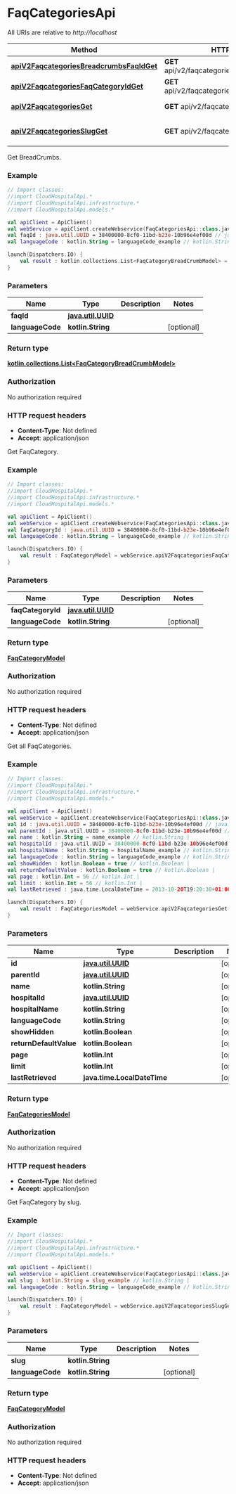 # FaqCategoriesApi

All URIs are relative to *http://localhost*

Method | HTTP request | Description
------------- | ------------- | -------------
[**apiV2FaqcategoriesBreadcrumbsFaqIdGet**](FaqCategoriesApi.md#apiV2FaqcategoriesBreadcrumbsFaqIdGet) | **GET** api/v2/faqcategories/breadcrumbs/{faqId} | Get BreadCrumbs.
[**apiV2FaqcategoriesFaqCategoryIdGet**](FaqCategoriesApi.md#apiV2FaqcategoriesFaqCategoryIdGet) | **GET** api/v2/faqcategories/{faqCategoryId} | Get FaqCategory.
[**apiV2FaqcategoriesGet**](FaqCategoriesApi.md#apiV2FaqcategoriesGet) | **GET** api/v2/faqcategories | Get all FaqCategories.
[**apiV2FaqcategoriesSlugGet**](FaqCategoriesApi.md#apiV2FaqcategoriesSlugGet) | **GET** api/v2/faqcategories/{slug} | Get FaqCategory by slug.



Get BreadCrumbs.

### Example
```kotlin
// Import classes:
//import CloudHospitalApi.*
//import CloudHospitalApi.infrastructure.*
//import CloudHospitalApi.models.*

val apiClient = ApiClient()
val webService = apiClient.createWebservice(FaqCategoriesApi::class.java)
val faqId : java.util.UUID = 38400000-8cf0-11bd-b23e-10b96e4ef00d // java.util.UUID | 
val languageCode : kotlin.String = languageCode_example // kotlin.String | 

launch(Dispatchers.IO) {
    val result : kotlin.collections.List<FaqCategoryBreadCrumbModel> = webService.apiV2FaqcategoriesBreadcrumbsFaqIdGet(faqId, languageCode)
}
```

### Parameters

Name | Type | Description  | Notes
------------- | ------------- | ------------- | -------------
 **faqId** | [**java.util.UUID**](.md)|  |
 **languageCode** | **kotlin.String**|  | [optional]

### Return type

[**kotlin.collections.List&lt;FaqCategoryBreadCrumbModel&gt;**](FaqCategoryBreadCrumbModel.md)

### Authorization

No authorization required

### HTTP request headers

 - **Content-Type**: Not defined
 - **Accept**: application/json


Get FaqCategory.

### Example
```kotlin
// Import classes:
//import CloudHospitalApi.*
//import CloudHospitalApi.infrastructure.*
//import CloudHospitalApi.models.*

val apiClient = ApiClient()
val webService = apiClient.createWebservice(FaqCategoriesApi::class.java)
val faqCategoryId : java.util.UUID = 38400000-8cf0-11bd-b23e-10b96e4ef00d // java.util.UUID | 
val languageCode : kotlin.String = languageCode_example // kotlin.String | 

launch(Dispatchers.IO) {
    val result : FaqCategoryModel = webService.apiV2FaqcategoriesFaqCategoryIdGet(faqCategoryId, languageCode)
}
```

### Parameters

Name | Type | Description  | Notes
------------- | ------------- | ------------- | -------------
 **faqCategoryId** | [**java.util.UUID**](.md)|  |
 **languageCode** | **kotlin.String**|  | [optional]

### Return type

[**FaqCategoryModel**](FaqCategoryModel.md)

### Authorization

No authorization required

### HTTP request headers

 - **Content-Type**: Not defined
 - **Accept**: application/json


Get all FaqCategories.

### Example
```kotlin
// Import classes:
//import CloudHospitalApi.*
//import CloudHospitalApi.infrastructure.*
//import CloudHospitalApi.models.*

val apiClient = ApiClient()
val webService = apiClient.createWebservice(FaqCategoriesApi::class.java)
val id : java.util.UUID = 38400000-8cf0-11bd-b23e-10b96e4ef00d // java.util.UUID | 
val parentId : java.util.UUID = 38400000-8cf0-11bd-b23e-10b96e4ef00d // java.util.UUID | 
val name : kotlin.String = name_example // kotlin.String | 
val hospitalId : java.util.UUID = 38400000-8cf0-11bd-b23e-10b96e4ef00d // java.util.UUID | 
val hospitalName : kotlin.String = hospitalName_example // kotlin.String | 
val languageCode : kotlin.String = languageCode_example // kotlin.String | 
val showHidden : kotlin.Boolean = true // kotlin.Boolean | 
val returnDefaultValue : kotlin.Boolean = true // kotlin.Boolean | 
val page : kotlin.Int = 56 // kotlin.Int | 
val limit : kotlin.Int = 56 // kotlin.Int | 
val lastRetrieved : java.time.LocalDateTime = 2013-10-20T19:20:30+01:00 // java.time.LocalDateTime | 

launch(Dispatchers.IO) {
    val result : FaqCategoriesModel = webService.apiV2FaqcategoriesGet(id, parentId, name, hospitalId, hospitalName, languageCode, showHidden, returnDefaultValue, page, limit, lastRetrieved)
}
```

### Parameters

Name | Type | Description  | Notes
------------- | ------------- | ------------- | -------------
 **id** | [**java.util.UUID**](.md)|  | [optional]
 **parentId** | [**java.util.UUID**](.md)|  | [optional]
 **name** | **kotlin.String**|  | [optional]
 **hospitalId** | [**java.util.UUID**](.md)|  | [optional]
 **hospitalName** | **kotlin.String**|  | [optional]
 **languageCode** | **kotlin.String**|  | [optional]
 **showHidden** | **kotlin.Boolean**|  | [optional]
 **returnDefaultValue** | **kotlin.Boolean**|  | [optional]
 **page** | **kotlin.Int**|  | [optional]
 **limit** | **kotlin.Int**|  | [optional]
 **lastRetrieved** | **java.time.LocalDateTime**|  | [optional]

### Return type

[**FaqCategoriesModel**](FaqCategoriesModel.md)

### Authorization

No authorization required

### HTTP request headers

 - **Content-Type**: Not defined
 - **Accept**: application/json


Get FaqCategory by slug.

### Example
```kotlin
// Import classes:
//import CloudHospitalApi.*
//import CloudHospitalApi.infrastructure.*
//import CloudHospitalApi.models.*

val apiClient = ApiClient()
val webService = apiClient.createWebservice(FaqCategoriesApi::class.java)
val slug : kotlin.String = slug_example // kotlin.String | 
val languageCode : kotlin.String = languageCode_example // kotlin.String | 

launch(Dispatchers.IO) {
    val result : FaqCategoryModel = webService.apiV2FaqcategoriesSlugGet(slug, languageCode)
}
```

### Parameters

Name | Type | Description  | Notes
------------- | ------------- | ------------- | -------------
 **slug** | **kotlin.String**|  |
 **languageCode** | **kotlin.String**|  | [optional]

### Return type

[**FaqCategoryModel**](FaqCategoryModel.md)

### Authorization

No authorization required

### HTTP request headers

 - **Content-Type**: Not defined
 - **Accept**: application/json

